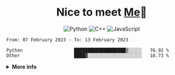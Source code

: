 <h1 align="center">Nice to meet <a href="https://klqd.github.io/">Me</a>👋</h1>

<div align="center">
  
  ![Python](https://img.shields.io/badge/python-3670A0?style=for-the-badge&logo=python&logoColor=ffdd54)
  ![C++](https://img.shields.io/badge/c++-%2300599C.svg?style=for-the-badge&logo=c%2B%2B&logoColor=white)
  ![JavaScript](https://img.shields.io/badge/javascript-%23323330.svg?style=for-the-badge&logo=javascript&logoColor=%23F7DF1E)
 </div>

 <!--START_SECTION:waka-->

```text
From: 07 February 2023 - To: 13 February 2023

Python                   ███████████████████▒░░░░░   76.92 %
Other                    ████▓░░░░░░░░░░░░░░░░░░░░   18.73 %
```

<!--END_SECTION:waka-->

<details close="true">

  <summary><b>More info</b></summary>

  ```  
  hi
  ```
 </details>


 
